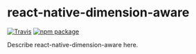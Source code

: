 # react-native-dimension-aware

[![Travis][build-badge]][build]
[![npm package][npm-badge]][npm]

Describe react-native-dimension-aware here.

[build-badge]: https://travis-ci.org/505aaron/react-native-dimension-aware.svg?branch=master
[build]: https://travis-ci.org/505aaron/react-native-dimension-aware
[npm-badge]: https://img.shields.io/npm/v/npm-package.png?style=flat-square
[npm]: https://www.npmjs.com/package/react-native-dimension-aware
